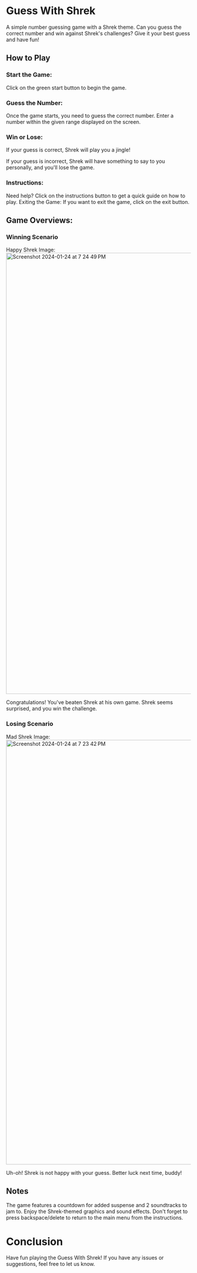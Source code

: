 # Guess With Shrek
A simple number guessing game with a Shrek theme. Can you guess the correct number and win against Shrek's challenges? Give it your best guess and have fun!

## How to Play

### Start the Game:
Click on the green start button to begin the game.

### Guess the Number:
Once the game starts, you need to guess the correct number.
Enter a number within the given range displayed on the screen.

### Win or Lose:
If your guess is correct, Shrek will play you a jingle!

If your guess is incorrect, Shrek will have something to say to you personally, and you'll lose the game.

### Instructions:
Need help? Click on the instructions button to get a quick guide on how to play.
Exiting the Game:
If you want to exit the game, click on the exit button.

## Game Overviews:

### Winning Scenario
Happy Shrek Image:
<img width="1201" alt="Screenshot 2024-01-24 at 7 24 49 PM" src="https://github.com/Gregory204/GuessWithShrek/assets/131078905/e3b3fdd0-14ce-4ae7-aae6-0856af7b5509">

Congratulations! You've beaten Shrek at his own game. Shrek seems surprised, and you win the challenge.

### Losing Scenario
Mad Shrek Image:
<img width="1156" alt="Screenshot 2024-01-24 at 7 23 42 PM" src="https://github.com/Gregory204/GuessWithShrek/assets/131078905/af8be474-c8d7-4209-85c3-205c20876cc3">

Uh-oh! Shrek is not happy with your guess. Better luck next time, buddy!

## Notes

The game features a countdown for added suspense and 2 soundtracks to jam to.
Enjoy the Shrek-themed graphics and sound effects.
Don't forget to press backspace/delete to return to the main menu from the instructions.

# Conclusion
Have fun playing the Guess With Shrek! If you have any issues or suggestions, feel free to let us know.
